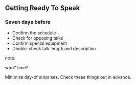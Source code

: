## Getting Ready To Speak

### Seven days before

* Confirm the schedule
* Check for opposing talks
* Confirm special equipment
* Double-check talk length and description

note:

who?
time?

Minimize day-of surprises. Check these things out in advance.
